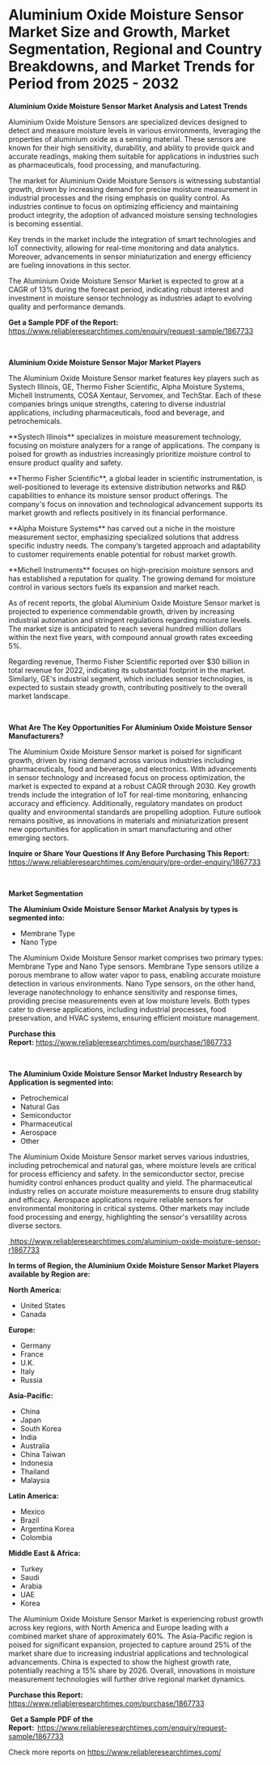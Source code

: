 <p><h1>Aluminium Oxide Moisture Sensor Market Size and Growth, Market Segmentation, Regional and Country Breakdowns, and Market Trends for Period from 2025 -  2032</h1></p><p><strong>Aluminium Oxide Moisture Sensor Market Analysis and Latest Trends</strong></p>
<p><p>Aluminium Oxide Moisture Sensors are specialized devices designed to detect and measure moisture levels in various environments, leveraging the properties of aluminium oxide as a sensing material. These sensors are known for their high sensitivity, durability, and ability to provide quick and accurate readings, making them suitable for applications in industries such as pharmaceuticals, food processing, and manufacturing.</p><p>The market for Aluminium Oxide Moisture Sensors is witnessing substantial growth, driven by increasing demand for precise moisture measurement in industrial processes and the rising emphasis on quality control. As industries continue to focus on optimizing efficiency and maintaining product integrity, the adoption of advanced moisture sensing technologies is becoming essential.</p><p>Key trends in the market include the integration of smart technologies and IoT connectivity, allowing for real-time monitoring and data analytics. Moreover, advancements in sensor miniaturization and energy efficiency are fueling innovations in this sector.</p><p>The Aluminium Oxide Moisture Sensor Market is expected to grow at a CAGR of 13% during the forecast period, indicating robust interest and investment in moisture sensor technology as industries adapt to evolving quality and performance demands.</p></p>
<p><strong>Get a Sample PDF of the Report:&nbsp;</strong> <a href="https://www.reliableresearchtimes.com/enquiry/request-sample/1867733?utm_campaign=2193&utm_medium=2&utm_source=Github&utm_content=ia&utm_term=06042025&utm_id=aluminium-oxide-moisture-sensor">https://www.reliableresearchtimes.com/enquiry/request-sample/1867733</a></p>
<p>&nbsp;</p>
<p><strong>Aluminium Oxide Moisture Sensor Major Market Players</strong></p>
<p><p>The Aluminium Oxide Moisture Sensor market features key players such as Systech Illinois, GE, Thermo Fisher Scientific, Alpha Moisture Systems, Michell Instruments, COSA Xentaur, Servomex, and TechStar. Each of these companies brings unique strengths, catering to diverse industrial applications, including pharmaceuticals, food and beverage, and petrochemicals.</p><p>**Systech Illinois** specializes in moisture measurement technology, focusing on moisture analyzers for a range of applications. The company is poised for growth as industries increasingly prioritize moisture control to ensure product quality and safety.</p><p>**Thermo Fisher Scientific**, a global leader in scientific instrumentation, is well-positioned to leverage its extensive distribution networks and R&D capabilities to enhance its moisture sensor product offerings. The company's focus on innovation and technological advancement supports its market growth and reflects positively in its financial performance.</p><p>**Alpha Moisture Systems** has carved out a niche in the moisture measurement sector, emphasizing specialized solutions that address specific industry needs. The company’s targeted approach and adaptability to customer requirements enable potential for robust market growth.</p><p>**Michell Instruments** focuses on high-precision moisture sensors and has established a reputation for quality. The growing demand for moisture control in various sectors fuels its expansion and market reach.</p><p>As of recent reports, the global Aluminium Oxide Moisture Sensor market is projected to experience commendable growth, driven by increasing industrial automation and stringent regulations regarding moisture levels. The market size is anticipated to reach several hundred million dollars within the next five years, with compound annual growth rates exceeding 5%.</p><p>Regarding revenue, Thermo Fisher Scientific reported over $30 billion in total revenue for 2022, indicating its substantial footprint in the market. Similarly, GE's industrial segment, which includes sensor technologies, is expected to sustain steady growth, contributing positively to the overall market landscape.</p></p>
<p>&nbsp;</p>
<p><strong>What Are The Key Opportunities For Aluminium Oxide Moisture Sensor Manufacturers?</strong></p>
<p><p>The Aluminium Oxide Moisture Sensor market is poised for significant growth, driven by rising demand across various industries including pharmaceuticals, food and beverage, and electronics. With advancements in sensor technology and increased focus on process optimization, the market is expected to expand at a robust CAGR through 2030. Key growth trends include the integration of IoT for real-time monitoring, enhancing accuracy and efficiency. Additionally, regulatory mandates on product quality and environmental standards are propelling adoption. Future outlook remains positive, as innovations in materials and miniaturization present new opportunities for application in smart manufacturing and other emerging sectors.</p></p>
<p><strong>Inquire or Share Your Questions If Any Before Purchasing This Report:</strong> <a href="https://www.reliableresearchtimes.com/enquiry/pre-order-enquiry/1867733?utm_campaign=2193&utm_medium=2&utm_source=Github&utm_content=ia&utm_term=06042025&utm_id=aluminium-oxide-moisture-sensor">https://www.reliableresearchtimes.com/enquiry/pre-order-enquiry/1867733</a></p>
<p>&nbsp;</p>
<p><strong>Market Segmentation</strong></p>
<p><strong>The Aluminium Oxide Moisture Sensor Market Analysis by types is segmented into:</strong></p>
<p><ul><li>Membrane Type</li><li>Nano Type</li></ul></p>
<p><p>The Aluminium Oxide Moisture Sensor market comprises two primary types: Membrane Type and Nano Type sensors. Membrane Type sensors utilize a porous membrane to allow water vapor to pass, enabling accurate moisture detection in various environments. Nano Type sensors, on the other hand, leverage nanotechnology to enhance sensitivity and response times, providing precise measurements even at low moisture levels. Both types cater to diverse applications, including industrial processes, food preservation, and HVAC systems, ensuring efficient moisture management.</p></p>
<p><strong>Purchase this Report:&nbsp;</strong><a href="https://www.reliableresearchtimes.com/purchase/1867733?utm_campaign=2193&utm_medium=2&utm_source=Github&utm_content=ia&utm_term=06042025&utm_id=aluminium-oxide-moisture-sensor">https://www.reliableresearchtimes.com/purchase/1867733</a></p>
<p>&nbsp;</p>
<p><strong>The Aluminium Oxide Moisture Sensor Market Industry Research by Application is segmented into:</strong></p>
<p><ul><li>Petrochemical</li><li>Natural Gas</li><li>Semiconductor</li><li>Pharmaceutical</li><li>Aerospace</li><li>Other</li></ul></p>
<p><p>The Aluminium Oxide Moisture Sensor market serves various industries, including petrochemical and natural gas, where moisture levels are critical for process efficiency and safety. In the semiconductor sector, precise humidity control enhances product quality and yield. The pharmaceutical industry relies on accurate moisture measurements to ensure drug stability and efficacy. Aerospace applications require reliable sensors for environmental monitoring in critical systems. Other markets may include food processing and energy, highlighting the sensor's versatility across diverse sectors.</p></p>
<p><a href="https://www.reliableresearchtimes.com/aluminium-oxide-moisture-sensor-r1867733?utm_campaign=2193&utm_medium=2&utm_source=Github&utm_content=ia&utm_term=06042025&utm_id=aluminium-oxide-moisture-sensor">&nbsp;https://www.reliableresearchtimes.com/aluminium-oxide-moisture-sensor-r1867733</a></p>
<p><strong>In terms of Region, the Aluminium Oxide Moisture Sensor Market Players available by Region are:</strong></p>
<p>
    <p> <strong> North America: </strong>
        <ul>
            <li>United States</li>
            <li>Canada</li>
        </ul>
        </p> 
    <p> <strong> Europe: </strong>
        <ul>
            <li>Germany</li>
            <li>France</li>
            <li>U.K.</li>
            <li>Italy</li>
            <li>Russia</li>
        </ul>
        </p> 
    <p> <strong> Asia-Pacific: </strong>
        <ul>
            <li>China</li>
            <li>Japan</li>
            <li>South Korea</li>
            <li>India</li>
            <li>Australia</li>
            <li>China Taiwan</li>
            <li>Indonesia</li>
            <li>Thailand</li>
            <li>Malaysia</li>
        </ul>
        </p> 
    <p> <strong> Latin America: </strong>
        <ul>
            <li>Mexico</li>
            <li>Brazil</li>
            <li>Argentina Korea</li>
            <li>Colombia</li>
        </ul>
        </p> 
    <p> <strong> Middle East & Africa: </strong>
        <ul>
            <li>Turkey</li>
            <li>Saudi</li>
            <li>Arabia</li>
            <li>UAE</li>
            <li>Korea</li>
        </ul>
    </p>
    </p>
<p><p>The Aluminium Oxide Moisture Sensor Market is experiencing robust growth across key regions, with North America and Europe leading with a combined market share of approximately 60%. The Asia-Pacific region is poised for significant expansion, projected to capture around 25% of the market share due to increasing industrial applications and technological advancements. China is expected to show the highest growth rate, potentially reaching a 15% share by 2026. Overall, innovations in moisture measurement technologies will further drive regional market dynamics.</p></p>
<p><strong>Purchase this Report: </strong><a href="https://www.reliableresearchtimes.com/purchase/1867733?utm_campaign=2193&utm_medium=2&utm_source=Github&utm_content=ia&utm_term=06042025&utm_id=aluminium-oxide-moisture-sensor">https://www.reliableresearchtimes.com/purchase/1867733</a></p>
<p>&nbsp;<strong>Get a Sample PDF of the Report:&nbsp;&nbsp;</strong><a href="https://www.reliableresearchtimes.com/enquiry/request-sample/1867733?utm_campaign=2193&utm_medium=2&utm_source=Github&utm_content=ia&utm_term=06042025&utm_id=aluminium-oxide-moisture-sensor">https://www.reliableresearchtimes.com/enquiry/request-sample/1867733</a></p>
<p><strong></strong></p>
<p>Check more reports on <a href="https://www.reliableresearchtimes.com/?utm_campaign=2193&utm_medium=2&utm_source=Github&utm_content=ia&utm_term=06042025&utm_id=aluminium-oxide-moisture-sensor">https://www.reliableresearchtimes.com/</a></p>